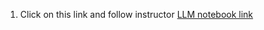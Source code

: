 1. Click on this link and follow instructor [LLM notebook link](https://jupyter.indieagi.org/hub/user-redirect/git-pull?repo=https%3A%2F%2Fgithub.com%2Findieagi%2FLLM_workshop_1_notebooks&urlpath=tree%2FLLM_workshop_1_notebooks%2Flangchain_falcon.ipynb&branch=main)
